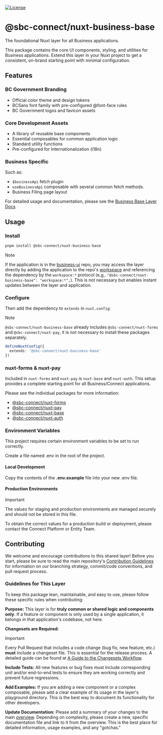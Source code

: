 [![License](https://img.shields.io/badge/License-BSD%203%20Clause-blue.svg)](LICENSE)

# @sbc-connect/nuxt-business-base
The foundational Nuxt layer for all Business applications.

This package contains the core UI components, styling, and utilities for Business applications. Extend this layer in your Nuxt project to get a consistent, on-brand starting point with minimal configuration.

## Features

### BC Government Branding
- Official color theme and design tokens
- BCSans font family with pre-configured @font-face rules
- BC Government logos and favicon assets

### Core Development Assets
- A library of reusable base components
- Essential composables for common application logic
- Standard utility functions
- Pre-configured for Internationalization (i18n)

### Business Specific

Such as:
- `$businessApi` fetch plugin
- `useBusinessApi` composable with several common fetch methods.
- Business Filing page layout

For detailed usage and documentation, please see the [Business Base Layer Docs](https://github.com/bcgov/business-ui/blob/main/docs/packages/layers/base/overview.md)

## Usage

### Install
```bash
pnpm install @sbc-connect/nuxt-business-base
```

> [!NOTE]
> If the application is in the [business-ui](https://github.com/bcgov/business-ui) repo, you may access the layer directly by adding the application to the repo's [workspace](https://github.com/bcgov/business-ui/blob/main/pnpm-workspace.yaml) and referencing the dependency by the `workspace:*` protocol (e,g,. `"@sbc-connect/nuxt-business-base": "workspace:*",`). This is not necessary but enables instant updates between the layer and application.

### Configure
Then add the dependency to `extends` in `nuxt.config`:

> [!NOTE]
> `@sbc-connect/nuxt-business-base` already includes `@sbc-connect/nuxt-forms` and `@sbc-connect/nuxt-pay`, it is not necessary to install these packages separately.

```ts
defineNuxtConfig({
  extends: '@sbc-connect/nuxt-business-base'
})
```

### nuxt-forms & nuxt-pay

Included in `nuxt-forms` and `nuxt-pay` is `nuxt-base` and `nuxt-auth`. This setup provides a complete starting point for all Business/Connect applications.

Please see the individual packages for more information:

- [@sbc-connect/nuxt-forms](https://github.com/bcgov/connect-nuxt/blob/main/packages/layers/forms/README.md)
- [@sbc-connect/nuxt-pay](https://github.com/bcgov/connect-nuxt/blob/main/packages/layers/pay/README.md)
- [@sbc-connect/nuxt-base](https://github.com/bcgov/connect-nuxt/blob/main/packages/layers/base/README.md)
- [@sbc-connect/nuxt-auth](https://github.com/bcgov/connect-nuxt/blob/main/packages/layers/auth/README.md)

### Environment Variables
This project requires certain environment variables to be set to run correctly.

Create a file named .env in the root of the project.

#### Local Development
Copy the contents of the **.env.example** file into your new .env file.

#### Production Environments
> [!IMPORTANT]
> The values for staging and production environments are managed securely and should not be stored in this file.

To obtain the correct values for a production build or deployment, please contact the Connect Platform or Entity Team.

## Contributing

We welcome and encourage contributions to this shared layer! Before you start, please be sure to read the main repository's [Contribution Guidelines](https://github.com/bcgov/business-ui/blob/main/CONTRIBUTING.MD) for information on our branching strategy, commit/code conventions, and pull request process.

### Guidelines for This Layer

To keep this package lean, maintainable, and easy to use, please follow these specific rules when contributing:

**Purpose:** This layer is for **truly common or shared logic and components only**. If a feature or component is only used by a single application, it belongs in that application's codebase, not here.

**Changesets are Required:**
  > [!IMPORTANT]
  > Every Pull Request that includes a code change (bug fix, new feature, etc.) **must** include a changeset file. This is essential for the release process. A detailed guide can be found at [A Guide to the Changesets Workflow](https://github.com/bcgov/business-ui/blob/main/docs/changesets/workflow.md).

**Include Tests:** All new features or bug fixes must include corresponding unit and/or end-to-end tests to ensure they are working correctly and prevent future regressions.

**Add Examples:** If you are adding a new component or a complex composable, please add a clear example of its usage in the layer's playground directory. This is the best way to document its functionality for other developers.

**Update Documentation:** Please add a summary of your changes to the main [overview](https://github.com/bcgov/business-ui/blob/main/docs/packages/layers/base/overview.md). Depending on complexity, please create a new, specific documentation file and link to it from the overview. This is the best place for detailed information, usage examples, and any "gotchas."